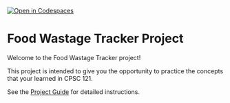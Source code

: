 [![Open in Codespaces](https://classroom.github.com/assets/launch-codespace-7f7980b617ed060a017424585567c406b6ee15c891e84e1186181d67ecf80aa0.svg)](https://classroom.github.com/open-in-codespaces?assignment_repo_id=13015791)
# Food Wastage Tracker Project

Welcome to the Food Wastage Tracker project! 

This project is intended to give you the opportunity to practice the concepts that your learned in CPSC 121.

See the [Project Guide](https://tinyurl.com/cpsc121-f23-project-guide) for detailed instructions.